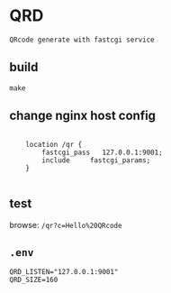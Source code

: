 QRD
====

    QRcode generate with fastcgi service


## build

    make

## change nginx host config

````

	location /qr {
		fastcgi_pass   127.0.0.1:9001;
		include		fastcgi_params;
	}


````

## test

browse: `/qr?c=Hello%20QRcode`

## `.env`

````
QRD_LISTEN="127.0.0.1:9001"
QRD_SIZE=160
````

